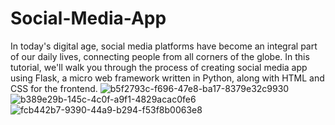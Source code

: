 # Social-Media-App
In today's digital age, social media platforms have become an integral part of our daily lives, connecting people from all corners of the globe. In this tutorial, we'll walk you through the process of creating  social media app using Flask, a micro web framework written in Python, along with HTML and CSS for the frontend.
![b5f2793c-f696-47e8-ba17-8379e32c9930](https://github.com/sai-varshini/Social-Media-App/assets/88764157/255bc608-62b8-4d0e-8964-5d96fd24777f)
![b389e29b-145c-4c0f-a9f1-4829acac0fe6](https://github.com/sai-varshini/Social-Media-App/assets/88764157/30f0e083-486f-415d-87ee-f08159d2824c)
![fcb442b7-9390-44a9-b294-f53f8b0063e8](https://github.com/sai-varshini/Social-Media-App/assets/88764157/87ef56b8-7357-4d46-a647-fc1d5825caa0)
